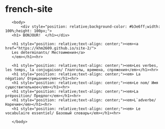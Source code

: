 # french-site
<html>
  <head>
       <meta charset="UTF-8/">
	   <title>Содержание</title>
  </head>

       <body>
		   <div style="position: relative;background-color: #b3e6ff;width: 100%;height: 100px;"> 
	   <h1> BONJOUR!  </h1></div>   
		
	   <h1 style="position: relative;text-align: center;"><em><a href="https://khm2609.github.io/site-2/">
	   Les déterminants/ Местоимения</a>
	   </em></h1><hr>
	   
	   <h1 style="position: relative;text-align: center;"><em>Les verbes, les temps, la conjugaison/ Глалголы, времена, спряжения</em></h1><hr>
	   <h1 style="position: relative;text-align: center;"><em> La négation/ Отрицание</em></h1><hr>
	   <h1 style="position: relative;text-align: center;"><em>Le nom/ Имя существительное</em></h1><hr>
	   <h1 style="position: relative;text-align: center;"><em>La préposition/ Предлог</em></h1><hr>
	   <h1 style="position: relative;text-align: center;"><em>L`adverbe/ Наречие</em></h1><hr>
	   <h1 style="position: relative;text-align: center;"><em> Le vocabulaire essentiel/ Базовый словарь</em></h1><hr>
	  
	   </body>
	   
	   
	   

</html>
